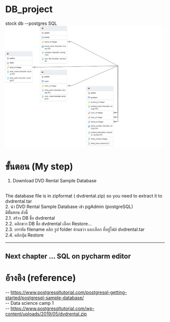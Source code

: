 # DB_project
stock db --postgres SQL
<img src = "https://github.com/siriMallika/DB_project/blob/main/product_erd%402x_generate_ERD.png">



# ขั้นตอน (My step)
1. Download DVD Rental Sample Database
<br>
The database file is in zipformat ( dvdrental.zip) so you need to extract it to  dvdrental.tar
<br>
2. นำ DVD Rental Sample Database เข้า pgAdmin (postgreSQL)
<br>
มีขั้นตอน ดังนี้ 
<br>
2.1. สร้าง DB ชื่อ dvdrental
<br>
2.2. คลิกขวา DB ชื่อ dvdrental เลือก Restore...
<br>
2.3. บรรทัด filename คลิก รูป folder ด้านขวา และเลือก ที่อยู่ไฟล์ dvdrental.tar
<br>
2.4. คลิกปุ่ม Restore

-----
Next chapter ... SQL on pycharm editor
-----


# อ้างอิง (reference)
-- https://www.postgresqltutorial.com/postgresql-getting-started/postgresql-sample-database/
<br>
-- Data science camp 1
<br>
-- https://www.postgresqltutorial.com/wp-content/uploads/2019/05/dvdrental.zip
